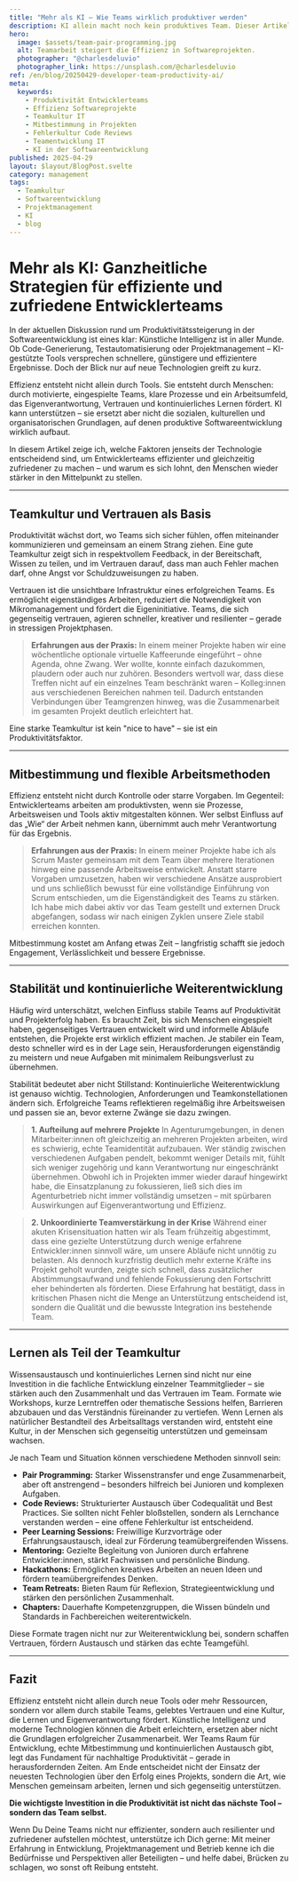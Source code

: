 ```yaml
---
title: "Mehr als KI – Wie Teams wirklich produktiver werden"
description: KI allein macht noch kein produktives Team. Dieser Artikel zeigt, wie Vertrauen, Mitbestimmung und gelebte Lernkultur die echte Produktivität in Entwicklerteams fördern.
hero:
  image: $assets/team-pair-programming.jpg
  alt: Teamarbeit steigert die Effizienz in Softwareprojekten.
  photographer: "@charlesdeluvio"
  photographer_link: https://unsplash.com/@charlesdeluvio
ref: /en/blog/20250429-developer-team-productivity-ai/
meta:
  keywords:
    - Produktivität Entwicklerteams
    - Effizienz Softwareprojekte
    - Teamkultur IT
    - Mitbestimmung in Projekten
    - Fehlerkultur Code Reviews
    - Teamentwicklung IT
    - KI in der Softwareentwicklung
published: 2025-04-29
layout: $layout/BlogPost.svelte
category: management
tags:
  - Teamkultur
  - Softwareentwicklung
  - Projektmanagement
  - KI
  - blog
---
```


# Mehr als KI: Ganzheitliche Strategien für effiziente und zufriedene Entwicklerteams

In der aktuellen Diskussion rund um Produktivitätssteigerung in der Softwareentwicklung ist eines klar: Künstliche Intelligenz ist in aller Munde. Ob Code-Generierung, Testautomatisierung oder Projektmanagement – KI-gestützte Tools versprechen schnellere, günstigere und effizientere Ergebnisse. Doch der Blick nur auf neue Technologien greift zu kurz.

Effizienz entsteht nicht allein durch Tools. Sie entsteht durch Menschen: durch motivierte, eingespielte Teams, klare Prozesse und ein Arbeitsumfeld, das Eigenverantwortung, Vertrauen und kontinuierliches Lernen fördert. KI kann unterstützen – sie ersetzt aber nicht die sozialen, kulturellen und organisatorischen Grundlagen, auf denen produktive Softwareentwicklung wirklich aufbaut.

In diesem Artikel zeige ich, welche Faktoren jenseits der Technologie entscheidend sind, um Entwicklerteams effizienter und gleichzeitig zufriedener zu machen – und warum es sich lohnt, den Menschen wieder stärker in den Mittelpunkt zu stellen.

---

## Teamkultur und Vertrauen als Basis

Produktivität wächst dort, wo Teams sich sicher fühlen, offen miteinander kommunizieren und gemeinsam an einem Strang ziehen. Eine gute Teamkultur zeigt sich in respektvollem Feedback, in der Bereitschaft, Wissen zu teilen, und im Vertrauen darauf, dass man auch Fehler machen darf, ohne Angst vor Schuldzuweisungen zu haben.

Vertrauen ist die unsichtbare Infrastruktur eines erfolgreichen Teams. Es ermöglicht eigenständiges Arbeiten, reduziert die Notwendigkeit von Mikromanagement und fördert die Eigeninitiative. Teams, die sich gegenseitig vertrauen, agieren schneller, kreativer und resilienter – gerade in stressigen Projektphasen.

> **Erfahrungen aus der Praxis:**
> In einem meiner Projekte haben wir eine wöchentliche optionale virtuelle Kaffeerunde eingeführt – ohne Agenda, ohne Zwang. Wer wollte, konnte einfach dazukommen, plaudern oder auch nur zuhören. Besonders wertvoll war, dass diese Treffen nicht auf ein einzelnes Team beschränkt waren – Kolleg:innen aus verschiedenen Bereichen nahmen teil. Dadurch entstanden Verbindungen über Teamgrenzen hinweg, was die Zusammenarbeit im gesamten Projekt deutlich erleichtert hat.

Eine starke Teamkultur ist kein "nice to have" – sie ist ein Produktivitätsfaktor.

---

## Mitbestimmung und flexible Arbeitsmethoden

Effizienz entsteht nicht durch Kontrolle oder starre Vorgaben. Im Gegenteil: Entwicklerteams arbeiten am produktivsten, wenn sie Prozesse, Arbeitsweisen und Tools aktiv mitgestalten können.
Wer selbst Einfluss auf das „Wie“ der Arbeit nehmen kann, übernimmt auch mehr Verantwortung für das Ergebnis.

> **Erfahrungen aus der Praxis:**
> In einem meiner Projekte habe ich als Scrum Master gemeinsam mit dem Team über mehrere Iterationen hinweg eine passende Arbeitsweise entwickelt. Anstatt starre Vorgaben umzusetzen, haben wir verschiedene Ansätze ausprobiert und uns schließlich bewusst für eine vollständige Einführung von Scrum entschieden, um die Eigenständigkeit des Teams zu stärken. Ich habe mich dabei aktiv vor das Team gestellt und externen Druck abgefangen, sodass wir nach einigen Zyklen unsere Ziele stabil erreichen konnten.

Mitbestimmung kostet am Anfang etwas Zeit – langfristig schafft sie jedoch Engagement, Verlässlichkeit und bessere Ergebnisse.

---

## Stabilität und kontinuierliche Weiterentwicklung

Häufig wird unterschätzt, welchen Einfluss stabile Teams auf Produktivität und Projekterfolg haben. Es braucht Zeit, bis sich Menschen eingespielt haben, gegenseitiges Vertrauen entwickelt wird und informelle Abläufe entstehen, die Projekte erst wirklich effizient machen.
Je stabiler ein Team, desto schneller wird es in der Lage sein, Herausforderungen eigenständig zu meistern und neue Aufgaben mit minimalem Reibungsverlust zu übernehmen.

Stabilität bedeutet aber nicht Stillstand: Kontinuierliche Weiterentwicklung ist genauso wichtig. Technologien, Anforderungen und Teamkonstellationen ändern sich. Erfolgreiche Teams reflektieren regelmäßig ihre Arbeitsweisen und passen sie an, bevor externe Zwänge sie dazu zwingen.

> **1. Aufteilung auf mehrere Projekte**
> In Agenturumgebungen, in denen Mitarbeiter:innen oft gleichzeitig an mehreren Projekten arbeiten, wird es schwierig, echte Teamidentität aufzubauen. Wer ständig zwischen verschiedenen Aufgaben pendelt, bekommt weniger Details mit, fühlt sich weniger zugehörig und kann Verantwortung nur eingeschränkt übernehmen. Obwohl ich in Projekten immer wieder darauf hingewirkt habe, die Einsatzplanung zu fokussieren, ließ sich dies im Agenturbetrieb nicht immer vollständig umsetzen – mit spürbaren Auswirkungen auf Eigenverantwortung und Effizienz.

> **2. Unkoordinierte Teamverstärkung in der Krise**
> Während einer akuten Krisensituation hatten wir als Team frühzeitig abgestimmt, dass eine gezielte Unterstützung durch wenige erfahrene Entwickler:innen sinnvoll wäre, um unsere Abläufe nicht unnötig zu belasten. Als dennoch kurzfristig deutlich mehr externe Kräfte ins Projekt geholt wurden, zeigte sich schnell, dass zusätzlicher Abstimmungsaufwand und fehlende Fokussierung den Fortschritt eher behinderten als förderten. Diese Erfahrung hat bestätigt, dass in kritischen Phasen nicht die Menge an Unterstützung entscheidend ist, sondern die Qualität und die bewusste Integration ins bestehende Team.

---

## Lernen als Teil der Teamkultur

Wissensaustausch und kontinuierliches Lernen sind nicht nur eine Investition in die fachliche Entwicklung einzelner Teammitglieder – sie stärken auch den Zusammenhalt und das Vertrauen im Team.
Formate wie Workshops, kurze Lerntreffen oder thematische Sessions helfen, Barrieren abzubauen und das Verständnis füreinander zu vertiefen. Wenn Lernen als natürlicher Bestandteil des Arbeitsalltags verstanden wird, entsteht eine Kultur, in der Menschen sich gegenseitig unterstützen und gemeinsam wachsen.

Je nach Team und Situation können verschiedene Methoden sinnvoll sein:

- **Pair Programming:** Starker Wissenstransfer und enge Zusammenarbeit, aber oft anstrengend – besonders hilfreich bei Junioren und komplexen Aufgaben.
- **Code Reviews:** Strukturierter Austausch über Codequalität und Best Practices. Sie sollten nicht Fehler bloßstellen, sondern als Lernchance verstanden werden – eine offene Fehlerkultur ist entscheidend.
- **Peer Learning Sessions:** Freiwillige Kurzvorträge oder Erfahrungsaustausch, ideal zur Förderung teamübergreifenden Wissens.
- **Mentoring:** Gezielte Begleitung von Junioren durch erfahrene Entwickler:innen, stärkt Fachwissen und persönliche Bindung.
- **Hackathons:** Ermöglichen kreatives Arbeiten an neuen Ideen und fördern teamübergreifendes Denken.
- **Team Retreats:** Bieten Raum für Reflexion, Strategieentwicklung und stärken den persönlichen Zusammenhalt.
- **Chapters:** Dauerhafte Kompetenzgruppen, die Wissen bündeln und Standards in Fachbereichen weiterentwickeln.

Diese Formate tragen nicht nur zur Weiterentwicklung bei, sondern schaffen Vertrauen, fördern Austausch und stärken das echte Teamgefühl.

---

## Fazit

Effizienz entsteht nicht allein durch neue Tools oder mehr Ressourcen, sondern vor allem durch stabile Teams, gelebtes Vertrauen und eine Kultur, die Lernen und Eigenverantwortung fördert.
Künstliche Intelligenz und moderne Technologien können die Arbeit erleichtern, ersetzen aber nicht die Grundlagen erfolgreicher Zusammenarbeit.
Wer Teams Raum für Entwicklung, echte Mitbestimmung und kontinuierlichen Austausch gibt, legt das Fundament für nachhaltige Produktivität – gerade in herausfordernden Zeiten.
Am Ende entscheidet nicht der Einsatz der neuesten Technologien über den Erfolg eines Projekts, sondern die Art, wie Menschen gemeinsam arbeiten, lernen und sich gegenseitig unterstützen.

**Die wichtigste Investition in die Produktivität ist nicht das nächste Tool – sondern das Team selbst.**

Wenn Du Deine Teams nicht nur effizienter, sondern auch resilienter und zufriedener aufstellen möchtest, unterstütze ich Dich gerne:
Mit meiner Erfahrung in Entwicklung, Projektmanagement und Betrieb kenne ich die Bedürfnisse und Perspektiven aller Beteiligten – und helfe dabei, Brücken zu schlagen, wo sonst oft Reibung entsteht.
